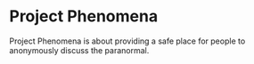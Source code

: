 # Project Phenomena

Project Phenomena is about providing a safe place for people to anonymously discuss the paranormal.